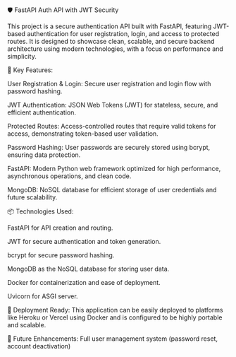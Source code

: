 🛡️ FastAPI Auth API with JWT Security

This project is a secure authentication API built with FastAPI, featuring JWT-based authentication for user registration, login, and access to protected routes. It is designed to showcase clean, scalable, and secure backend architecture using modern technologies, with a focus on performance and simplicity.

🔑 Key Features:

User Registration & Login: Secure user registration and login flow with password hashing.

JWT Authentication: JSON Web Tokens (JWT) for stateless, secure, and efficient authentication.

Protected Routes: Access-controlled routes that require valid tokens for access, demonstrating token-based user validation.

Password Hashing: User passwords are securely stored using bcrypt, ensuring data protection.

FastAPI: Modern Python web framework optimized for high performance, asynchronous operations, and clean code.

MongoDB: NoSQL database for efficient storage of user credentials and future scalability.


📦 Technologies Used:

FastAPI for API creation and routing.

JWT for secure authentication and token generation.

bcrypt for secure password hashing.

MongoDB as the NoSQL database for storing user data.

Docker for containerization and ease of deployment.

Uvicorn for ASGI server.


🚀 Deployment Ready:
This application can be easily deployed to platforms like Heroku or Vercel using Docker and is configured to be highly portable and scalable.

📄 Future Enhancements:
Full user management system (password reset, account deactivation)
